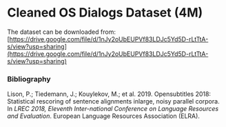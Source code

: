 # Cleaned OS Dialogs Dataset (4M)

The dataset can be downloaded from: [https://drive.google.com/file/d/1nJy2oUbEUPVf83LDJc5Yd5D-rLtTtA-s/view?usp=sharing](https://drive.google.com/file/d/1nJy2oUbEUPVf83LDJc5Yd5D-rLtTtA-s/view?usp=sharing)

### Bibliography

Lison, P.; Tiedemann, J.; Kouylekov, M.; et al. 2019.  Opensubtitles 2018: Statistical rescoring of sentence alignments inlarge, noisy parallel corpora.  In *LREC 2018, Eleventh Inter-national Conference on Language Resources and Evaluation*. European Language Resources Association (ELRA).